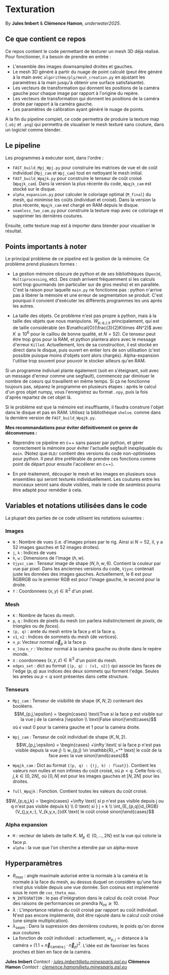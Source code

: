 # Texturation

By **Jules Imbert** & **Clémence Hamon**, *underwater2025*.

## Ce que contient ce repos

Ce repos contient le code permettant de texturer un mesh 3D déjà réalisé. Pour fonctionner, il a besoin de prendre en entrée :
- L'ensemble des images downsampled droites et gauches.
- Le mesh 3D généré à partir du nuage de point calculé (peut être généré à la main avec `algorithme/ply/mesh_creation.py` en ajustant les paramètres à la main jusqu'à obtenir une surface satisfaisante).
- Les vecteurs de transformation qui donnent les positions de la caméra gauche pour chaque image par rapport à l'origine du repère.
- Les vecteurs de transformation qui donnent les positions de la caméra droite par rapport à la caméra gauche.
- Les paramètres de calibration ayant généré le nuage de points.

A la fin du pipeline complet, ce code permettra de produire la texture map (`.obj` et `.png`) qui permettra de visualiser le mesh texturé sans couture, dans un logiciel comme blender. 

## Le pipeline

Les programmes à exécuter sont, dans l'ordre :
- `FAST_build_Mpj_Wpj.py` pour construire les matrices de vue et de coût individuel (`Mpj_cam` et `Wpj_cam`) tout en nettoyant le mesh initial.
- `FAST_build_Wpqjk.py` pour construire le tenseur de coût croisé (`Wpqjk_cam`). Dans la version la plus récente du code, `Wpqjk_cam` est stocké sur le disque.
- `alpha_expansion.py` pour calculer le coloriage optimal (`M_final`) du mesh, qui minimise les coûts (individuel et croisé). Dans la version la plus récente, `Wpqjk_cam` est chargé en RAM depuis le disque.
- `seamless_two_cam.py` pour construire la texture map avec ce coloriage et supprimer les dernières coutures.

Ensuite, cette texture map est à importer dans blender pour visualiser le résultat. 

## Points importants à noter

Le principal problème de ce pipeline est la gestion de la mémoire. Ce problème prend plusieurs formes :

- La gestion mémoire obscure de python et de ses bibliothèques (`Open3d`, `Multiprocessing`, etc). Des crash arrivent fréquemment si les calculs sont trop gourmands (en particulier sur de gros meshs) et en parallèle. C'est la raison pour laquelle `main.py` ne fonctionne pas : python n'arrive pas à libérer la mémoire et une erreur de segmentation se produit. C'est pourquoi il convient d'exécuter les différents programmes les uns après les autres. 

- La taille des objets. Ce problème n'est pas propre à python, mais à la taille des objets que nous manipulons. $W_{p,q,j,k}$ principalement, qui est de taille considérable (en $\mathcal{O}(\frac{3}{2}K\times 4N^2)$ avec $K\gtrsim 10^6$ pour le caillou de bonne qualité, et $N = 52$). Ce tenseur peut être trop gros pour la RAM, et python plantera alors avec le message d'erreur `Killed`. Actuellement, lors de sa construction, il est stocké en direct dans le disque, puis ouvert en entier lors de son utilisation (c'est possible puisque moins d'objets sont alors chargés). Alpha-expansion l'utilise trop souvent pour pouvoir le stocker ailleurs qu'en RAM.   

Si un programme indiviuel plante également (soit en s'éteignant, soit avec un message d'erreur comme une segfault), commencez par diminuer le nombre de coeurs qui travaillent en même temps. Si ça ne fonctionne toujours pas, séparez le programme en plusieurs étapes : après le calcul d'un gros objet numpy, vous l'enregistrez au format `.npy`, puis la fois d'après repartez de cet objet là. 

Si le problème est que la mémoire est insuffisante, il faudra construre l'objet dans le disque et pas en RAM. Utilisez la bibliothèque `shelve`. comme dans la dernière version de `FAST_build_Wpqjk.py`.


__Mes recommandations pour éviter définitivement ce genre de déconvenues :__

- Reprendre ce pipeline en c++ sans passer par python, et gérer correctement la mémoire pour éviter l'actuelle segfault inexpliquable du `main`. (Notez que `OLD/` contient des versions du code non-optimisées pour python. Il peut être préférable de prendre ces fonctions comme point de départ pour ensuite l'accélerer en c++).

- En pré-traitement, découper le mesh et les images en plusieurs sous ensembles qui seront texturés individuellement. Les coutures entre les morceaux seront sans doute visibles, mais le code de *seamless* pourra être adapté pour remédier à cela. 

## Variables et notations utilisées dans le code

La plupart des parties de ce code utilisent les notations suivantes :

### Images
- `N` : Nombre de vues (i.e. d'images prises par le rig. Ainsi si $N = 52$, il, y a 52 images gauches et 52 images droites).
- `j`, `k` : Indices de vues 
- `h`, `w` : Dimensions de l'image $(h, w)$.
- `Vjyxc_cam` : Tenseur image de shape $(N, h, w, 6)$. Contient la couleur par vue par pixel. Dans les anciennes versions du code, `Vjyxc` contenait juste les données des images gauches. Actuellement, le 6 est pour RGBRGB ou le premier RGB est pour l'image gauche, le second pour la droite.
- `Y` : Coordonnees $(x, y) \in \mathbb{R}^2$ d'un pixel.

### Mesh
- `K` : Nombre de faces du mesh.
- `p`, `q` : Indices de pixels du mesh (on parlera indistinctement de *pixels*, de *triangles* ou de *faces*).
- `(p, q)` : arete du mesh entre la face `p` et la face `q`.
- `v1`, `v2` : Indices de sommets du mesh (de *vertices*).
- `n_p`: Vecteur normal $\vec{n}_p$ à la face p.
- `n_l`ou `n_r` : Vecteur normal à la caméra gauche ou droite dans le repère monde.
- `X` : coordonnees $(x, y, z) \in \mathbb{R}^3$ d'un point du mesh.
- `edges_set` :   dict au format `{(p, q) : (v1, v2)}` qui associe les faces de l'edge $(p,q)$ aux indices des deux sommets qui forment l'edge. Seules les aretes ou $p < q$ sont présentes dans cette structure.

### Tenseurs

- `Mpj_cam` : Tenseur de visibilité de shape $(K, N, 2)$ contenant des booléens. $$M_{p,j,\epsilon} = \begin{cases} \text{True si la face p est visible sur la vue j de la caméra }\epsilon \\ \text{False sinon}\end{cases}$$ où $\epsilon$ vaut $0$ pour la caméra gauche et $1$ pour la caméra droite. 

- `Wpj_cam` : Tenseur de coût individuel de shape $(K, N, 2)$. $$W_{p,j,\epsilon} = \begin{cases} +\infty \text{ si la face p n'est pas visible depuis la vue j} \\ w_{p,j} \in \mathbb{R}_+^* \text{ le coût de la face avec la vue sinon}\end{cases}$$

- `Wpqjk_cam` : Dict au format `{(p, q) : {(j, k) : float}}`. Contient les valeurs non nulles et non infinies du coût croisé, où $p < q$. Cette fois-ci, $j, k \in [0, 2N[$, où $[0, N[$ est pour les images gauches et $[N, 2N[$ pour les droites.

- `full_Wpqjk` : Fonction. Contient toutes les valeurs du coût croisé. 

$$W_{p,q,j,k} = \begin{cases} +\infty \text{ si p n'est pas visible depuis j ou q n'est pas visible depuis k} \\ 0 \text{ si } j = k \\ \int_{E_{p,q}}d_{RGB}(V_{j,y,x,:}, V_{k,y,x,:})dX \text{ le coût croisé sinon}\end{cases}$$ 

### Alpha expansion
- `M` : vecteur de labels de taille $K$. $M_p \in \{0, ..., 2N\}$ est la vue qui colorie la face $p$.
- `alpha` : la vue que l'on cherche a étendre par un alpha-move

## Hyperparamètres

- $\theta_{max}$ : angle maximale autorisé entre la normale à la caméra et la normale à la face du mesh, au dessus duquel on considère qu'une face n'est plus visible depuis une vue donnée. Son cosinus est implémenté sous le nom de `cos_theta_max`. 
- `N_INTEGRATION` : le pas d'intégration dans le calcul du coût croisé. Pour des raisons de performances on prendra $N_{\text{int}} \gtrsim 10$.
- $\lambda$ : L'importance relative du coût croisé par rapport au coût individuel. N'est pas encore implémenté, doit être rajouté dans le calcul coût croisé (une simple multiplication).
- $\lambda_{\text{seam}}$ : Dans la supression des dernières coutures, le poids qu'on donne aux coutures
- La fonction de coût individuel : actuellement, $w_{p,j} = \text{distance à la caméra} \times (1.1 +  \vec{n}_\text{caméra j}\cdot \vec{n}_{p} )^2$. L'idée est de favoriser les faces proches et bien en face de la caméra.

**Jules Imbert**
*Contact : jules.imbert@etu.minesparis.psl.eu* 
**Clémence Hamon**
*Contact : clemence.hamon@etu.minesparis.psl.eu*